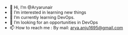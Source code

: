 - 👋 Hi, I’m @Aryarunair
- 👀 I’m interested in learning new things
- 🌱 I’m currently learning DevOps.
- 💞️ I’m looking for an opportunities in DevOps
- 📫 How to reach me : By mail: arya.anju1695@gmail.com 

<!---
Aryarunair/Aryarunair is a ✨ special ✨ repository because its `README.md` (this file) appears on your GitHub profile.
You can click the Preview link to take a look at your changes.
--->
